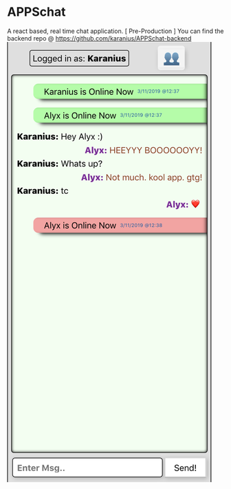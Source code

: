 # APPSchat
A react based, real time chat application. [ Pre-Production ]
You can find the backend repo @ https://github.com/karanius/APPSchat-backend
![](screenShot.png)
